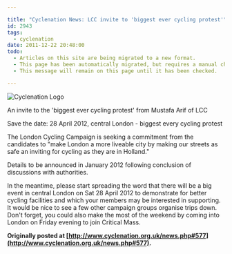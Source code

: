 ```yaml
---

title: "Cyclenation News: LCC invite to 'biggest ever cycling protest'"
id: 2943
tags:
  - cyclenation
date: 2011-12-22 20:48:00
todo:
  - Articles on this site are being migrated to a new format.
  - This page has been automatically migrated, but requires a manual check-&-tune to ensure the format and links all work as expected.
  - This message will remain on this page until it has been checked.

---
```


![Cyclenation Logo](http://www.pompeybug.co.uk/wp-content/plugins/wp-cyclenation-news/cnlogo.jpg)<p>An invite to the 'biggest ever cycling protest' from Mustafa Arif of LCC 

 Save the date: 28 April 2012, central London - biggest every cycling protest 

The London Cycling Campaign is seeking a commitment from the 
 candidates to "make London a more liveable city by making our streets as 
 safe an inviting for cycling as they are in Holland."

Details to be announced in January 2012 following conclusion of discussions 
 with authorities.

In the meantime, please start spreading the word that there will be a big 
 event in central London on Sat 28 April 2012 to demonstrate for better 
 cycling facilities and which your members may be interested in supporting. 
 It would be nice to see a few other campaign groups organise trips down. 
 Don't forget, you could also make the most of the weekend by coming into 
 London on Friday evening to join Critical Mass.

**Originally posted at [http://www.cyclenation.org.uk/news.php#577](http://www.cyclenation.org.uk/news.php#577).**